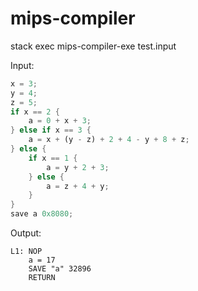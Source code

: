 # mips-compiler

stack exec mips-compiler-exe test.input

Input:
``` Rust
x = 3;
y = 4;
z = 5;
if x == 2 {
    a = 0 + x + 3;
} else if x == 3 {
    a = x + (y - z) + 2 + 4 - y + 8 + z;
} else {
    if x == 1 {
        a = y + 2 + 3;
    } else {
        a = z + 4 + y;
    }
}
save a 0x8080;
```

Output:
```
L1: NOP
    a = 17
    SAVE "a" 32896
    RETURN
```

